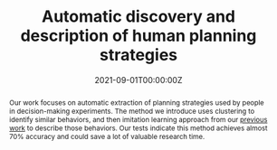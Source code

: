 ---
active: true
title: 'Automatic discovery and description of human planning strategies'

# Authors
# If you created a profile for a user (e.g. the default `admin` user), write the username (folder name) here
# and it will be replaced with their full name and linked to their profile.
authors:
  - admin
  - Yash Raj-Jain
  - Falk Lieder

# Author notes (optional)
#author_notes:
#  - 'Equal contribution'
#  - 'Equal contribution'

date: '2021-09-01T00:00:00Z'
doi: ''

# Publication type.
# Legend: 0 = Uncategorized; 1 = Conference paper; 2 = Journal article;
# 3 = Preprint / Working Paper; 4 = Report; 5 = Book; 6 = Book section;
# 7 = Thesis; 8 = Patent
publication_types: ['3']

# Publication name and optional abbreviated publication name.
publication: In *Submission*
#publication_short: In *MLJ*

tags: []

abstract: Our work focuses on automatic extraction of planning strategies used by people in decision-making experiments. The method we introduce uses clustering to identify similar behaviors, and then imitation learning approach from our <a href="\publication\ai_interpret\" target="_blank">previous work</a> to describe those behaviors. Our tests indicate this method achieves almost 70% accuracy and could save a lot of valuable research time.

featured: false

image:
  caption: 'Discovering human planning strategies'
  focal_point: ''
  preview_only: false

url_pdf: 'https://arxiv.org/abs/2109.14493'
url_code: 'https://github.com/RationalityEnhancement/InterpretableHumanPlanning'
url_dataset: 'https://github.com/RationalityEnhancement/InterpretableHumanPlanning/tree/main/data/human'
url_poster: ''
url_project: ''
url_slides: ''
url_source: ''
url_video: ''

projects: []
slides: ""
---